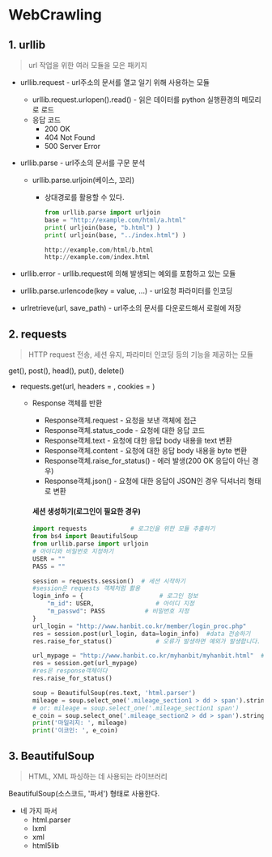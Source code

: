 # WebCrawling

## 1. urllib

> url 작업을 위한 여러 모듈을 모은 패키지

- urllib.request - url주소의 문서를 열고 일기 위해 사용하는 모듈

  - urllib.request.urlopen().read() - 읽은 데이터를 python 실행환경의 메모리로 로드
  - 응답 코드
    - 200 OK
    - 404 Not Found
    - 500 Server Error

- urllib.parse - url주소의 문서를 구문 분석

  - urllib.parse.urljoin(베이스, 꼬리)

    - 상대경로를 활용할 수 있다.

      ```python
      from urllib.parse import urljoin
      base = "http://example.com/html/a.html"
      print( urljoin(base, "b.html") )
      print( urljoin(base, "../index.html") )
      
      http://example.com/html/b.html
      http://example.com/index.html
      ```

- urllib.error - urllib.request에 의해 발생되는 예외를 포함하고 있는 모듈

- urllib.parse.urlencode(key = value, ...) - url요청 파라미터를 인코딩

- urlretrieve(url, save_path) - url주소의 문서를 다운로드해서 로컬에 저장



## 2. requests

> HTTP request 전송, 세션 유지, 파라미터 인코딩 등의 기능을 제공하는 모듈

get(), post(), head(), put(), delete()

- requests.get(url, headers = , cookies = )

  - Response 객체를 반환

    - Response객체.request - 요청을 보낸 객체에 접근
    - Response객체.status_code - 요청에 대한 응답 코드
    - Response객체.text - 요청에 대한 응답  body 내용을 text  변환
    - Response객체.content - 요청에 대한 응답 body 내용을 byte 변환
    - Response객체.raise_for_status() - 에러 발생(200 OK 응답이 아닌 경우)
    - Response객체.json() - 요청에 대한 응답이 JSON인 경우 딕셔너리 형태로 변환

    #### 세션 생성하기(로그인이 필요한 경우)

    ```python
    import requests            # 로그인을 위한 모듈 추출하기
    from bs4 import BeautifulSoup
    from urllib.parse import urljoin
    # 아이디와 비밀번호 지정하기
    USER = ""
    PASS = ""
    
    session = requests.session()  # 세션 시작하기 
    #session은 requests 객체처럼 활용
    login_info = {                     # 로그인 정보
        "m_id": USER,                 # 아이디 지정
        "m_passwd": PASS           # 비밀번호 지정
    }
    url_login = "http://www.hanbit.co.kr/member/login_proc.php"
    res = session.post(url_login, data=login_info)  #data 전송하기
    res.raise_for_status()            # 오류가 발생하면 예외가 발생합니다.
    
    url_mypage = "http://www.hanbit.co.kr/myhanbit/myhanbit.html"  # 마이페이지에 접근하기  
    res = session.get(url_mypage)
    #res은 response객체이다
    res.raise_for_status()
    
    soup = BeautifulSoup(res.text, 'html.parser')
    mileage = soup.select_one('.mileage_section1 > dd > span').string
    # or: mileage = soup.select_one('.mileage_section1 span')
    e_coin = soup.select_one('.mileage_section2 > dd > span').string
    print('마일리지: ', mileage)
    print('이코인: ', e_coin)
    ```

    

## 3. BeautifulSoup

> HTML, XML 파싱하는 데 사용되는 라이브러리

BeautifulSoup(소스코드, '파서') 형태로 사용한다.

- 네 가지 파서
  - html.parser
  - lxml
  - xml
  - html5lib

